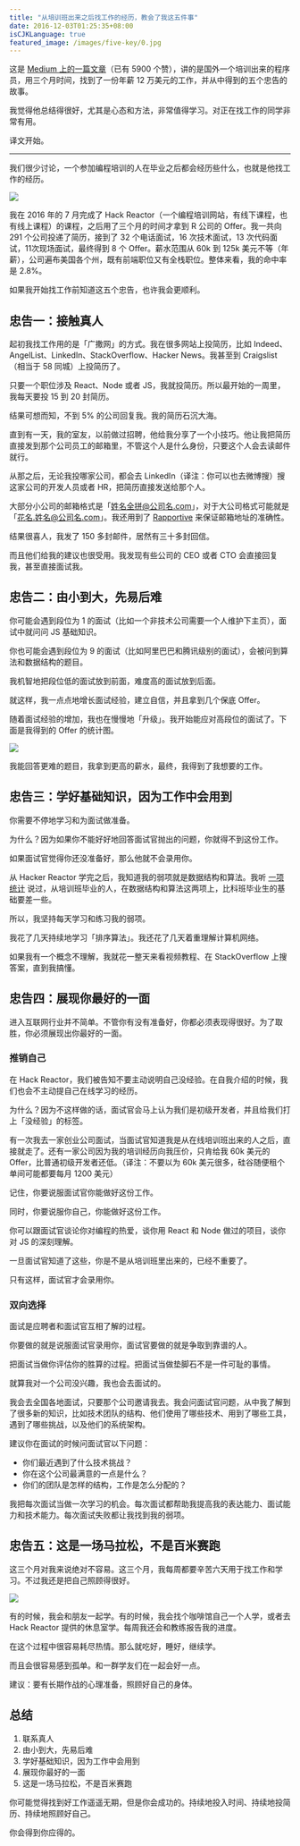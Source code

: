```yaml
---
title: "从培训班出来之后找工作的经历，教会了我这五件事"
date: 2016-12-03T01:25:35+08:00
isCJKLanguage: true
featured_image: /images/five-key/0.jpg
---
```


这是 [Medium 上的一篇文章](https://medium.freecodecamp.com/5-key-learnings-from-the-post-bootcamp-job-search-9a07468d2331)（已有 5900 个赞），讲的是国外一个培训出来的程序员，用三个月时间，找到了一份年薪 12 万美元的工作，并从中得到的五个忠告的故事。

我觉得他总结得很好，尤其是心态和方法，非常值得学习。对正在找工作的同学非常有用。

译文开始。

----------------

我们很少讨论，一个参加编程培训的人在毕业之后都会经历些什么，也就是他找工作的经历。

![](/images/five-key/1.jpg)

我在 2016 年的 7 月完成了 Hack Reactor（一个编程培训网站，有线下课程，也有线上课程）的课程，之后用了三个月的时间才拿到 R 公司的 Offer。我一共向 291 个公司投递了简历，接到了 32 个电话面试，16 次技术面试，13 次代码面试，11次现场面试，最终得到 8 个 Offer。薪水范围从 60k 到 125k 美元不等（年薪），公司遍布美国各个州，既有前端职位又有全栈职位。整体来看，我的命中率是 2.8%。

如果我开始找工作前知道这五个忠告，也许我会更顺利。

## 忠告一：接触真人

起初我找工作用的是「广撒网」的方式。我在很多网站上投简历，比如 Indeed、AngelList、LinkedIn、StackOverflow、Hacker News。我甚至到 Craigslist（相当于 58 同城）上投简历了。

只要一个职位涉及 React、Node 或者 JS，我就投简历。所以最开始的一周里，我每天要投 15 到 20 封简历。

结果可想而知，不到 5% 的公司回复我。我的简历石沉大海。

直到有一天，我的室友，以前做过招聘，他给我分享了一个小技巧。他让我把简历直接发到那个公司员工的邮箱里，不管这个人是什么身份，只要这个人会去读邮件就行。

从那之后，无论我投哪家公司，都会去 LinkedIn（译注：你可以也去微博搜）搜这家公司的开发人员或者 HR，把简历直接发送给那个人。

大部分小公司的邮箱格式是「姓名全拼@公司名.com」，对于大公司格式可能就是「花名.姓名@公司名.com」。我还用到了 [Rapportive](http://link.zhihu.com/?target=https%3A//rapportive.com/) 来保证邮箱地址的准确性。

结果很喜人，我发了 150 多封邮件，居然有三十多封回信。

而且他们给我的建议也很受用。我发现有些公司的 CEO 或者 CTO 会直接回复我，甚至直接面试我。

## 忠告二：由小到大，先易后难

你可能会遇到段位为 1 的面试（比如一个非技术公司需要一个人维护下主页），面试中就问问 JS 基础知识。

你也可能会遇到段位为 9 的面试（比如阿里巴巴和腾讯级别的面试），会被问到算法和数据结构的题目。

我机智地把段位低的面试放到前面，难度高的面试放到后面。

就这样，我一点点地增长面试经验，建立自信，并且拿到几个保底 Offer。

随着面试经验的增加，我也在慢慢地「升级」。我开始能应对高段位的面试了。下面是我得到的 Offer 的统计图。

![](/images/five-key/2.jpg)

我能回答更难的题目，我拿到更高的薪水，最终，我得到了我想要的工作。

## 忠告三：学好基础知识，因为工作中会用到

你需要不停地学习和为面试做准备。

为什么？因为如果你不能好好地回答面试官抛出的问题，你就得不到这份工作。

如果面试官觉得你还没准备好，那么他就不会录用你。

从 Hacker Reactor 学完之后，我知道我的弱项就是数据结构和算法。我听 [一项统计](http://blog.triplebyte.com/bootcamps-vs-college) 说过，从培训班毕业的人，在数据结构和算法这两项上，比科班毕业生的基础要差一些。

所以，我坚持每天学习和练习我的弱项。

我花了几天持续地学习「排序算法」。我还花了几天着重理解计算机网络。

如果我有一个概念不理解，我就花一整天来看视频教程、在 StackOverflow 上搜答案，直到我搞懂。

## 忠告四：展现你最好的一面

进入互联网行业并不简单。不管你有没有准备好，你都必须表现得很好。为了取胜，你必须展现出你最好的一面。

### 推销自己

在 Hack Reactor，我们被告知不要主动说明自己没经验。在自我介绍的时候，我们也会不主动提自己在线学习的经历。

为什么？因为不这样做的话，面试官会马上认为我们是初级开发者，并且给我们打上「没经验」的标签。

有一次我去一家创业公司面试，当面试官知道我是从在线培训班出来的人之后，直接就走了。还有一家公司因为我的培训经历向我压价，只肯给我 60k 美元的 Offer，比普通初级开发者还低。（译注：不要以为 60k 美元很多，硅谷随便租个单间可能都要每月 1200 美元）

记住，你要说服面试官你能做好这份工作。

同时，你要说服你自己，你能做好这份工作。

你可以跟面试官谈论你对编程的热爱，谈你用 React 和 Node 做过的项目，谈你对 JS 的深刻理解。

一旦面试官知道了这些，你是不是从培训班里出来的，已经不重要了。

只有这样，面试官才会录用你。

### 双向选择

面试是应聘者和面试官互相了解的过程。

你要做的就是说服面试官录用你，面试官要做的就是争取到靠谱的人。

把面试当做你评估你的胜算的过程。把面试当做垫脚石不是一件可耻的事情。

就算我对一个公司没兴趣，我也会去面试的。

我会去全国各地面试，只要那个公司邀请我去。我会问面试官问题，从中我了解到了很多新的知识，比如技术团队的结构、他们使用了哪些技术、用到了哪些工具，遇到了哪些挑战，以及他们的系统架构。

建议你在面试的时候问面试官以下问题：

* 你们最近遇到了什么技术挑战？
* 你在这个公司最满意的一点是什么？
* 你们的团队是怎样的结构，工作是怎么分配的？

我把每次面试当做一次学习的机会。每次面试都帮助我提高我的表达能力、面试能力和技术能力。每次面试失败都让我找到我的弱项。

## 忠告五：这是一场马拉松，不是百米赛跑

这三个月对我来说绝对不容易。这三个月，我每周都要辛苦六天用于找工作和学习。不过我还是把自己照顾得很好。

![](/images/five-key/3.jpg)

有的时候，我会和朋友一起学。有的时候，我会找个咖啡馆自己一个人学，或者去 Hack Reactor 提供的休息室学。每周我还会和教练报告我的进度。

在这个过程中很容易耗尽热情。那么就吃好，睡好，继续学。

而且会很容易感到孤单。和一群学友们在一起会好一点。

建议：要有长期作战的心理准备，照顾好自己的身体。

## 总结

1. 联系真人
2. 由小到大，先易后难
3. 学好基础知识，因为工作中会用到
4. 展现你最好的一面
5. 这是一场马拉松，不是百米赛跑

你可能觉得找到好工作遥遥无期，但是你会成功的。持续地投入时间、持续地投简历、持续地照顾好自己。

你会得到你应得的。


